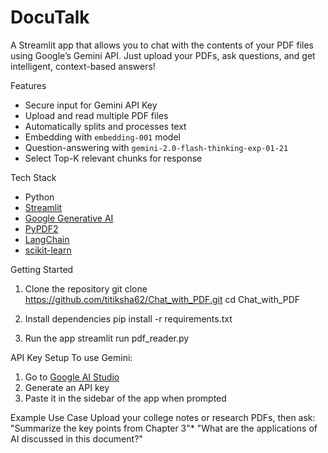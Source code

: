 # DocuTalk

A Streamlit app that allows you to chat with the contents of your PDF files using Google’s Gemini API. Just upload your PDFs, ask questions, and get intelligent, context-based answers!

 Features
-  Secure input for Gemini API Key
-  Upload and read multiple PDF files
-  Automatically splits and processes text
-  Embedding with `embedding-001` model
-  Question-answering with `gemini-2.0-flash-thinking-exp-01-21`
-  Select Top-K relevant chunks for response

Tech Stack
- Python
- [Streamlit](https://streamlit.io/)
- [Google Generative AI](https://ai.google.dev/)
- [PyPDF2](https://pypi.org/project/PyPDF2/)
- [LangChain](https://www.langchain.com/)
- [scikit-learn](https://scikit-learn.org/stable/)

Getting Started

1. Clone the repository
git clone https://github.com/titiksha62/Chat_with_PDF.git
cd Chat_with_PDF

3. Install dependencies
pip install -r requirements.txt

4. Run the app
streamlit run pdf_reader.py

API Key Setup
To use Gemini:
1. Go to [Google AI Studio](https://makersuite.google.com/app/apikey)
2. Generate an API key
3. Paste it in the sidebar of the app when prompted

Example Use Case
Upload your college notes or research PDFs, then ask:
"Summarize the key points from Chapter 3"*
"What are the applications of AI discussed in this document?"

